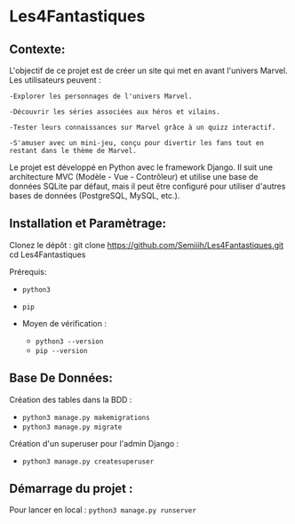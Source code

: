 # Les4Fantastiques

## Contexte:

L'objectif de ce projet est de créer un site qui met en avant l'univers Marvel. Les utilisateurs peuvent :

    -Explorer les personnages de l'univers Marvel.

    -Découvrir les séries associées aux héros et vilains.

    -Tester leurs connaissances sur Marvel grâce à un quizz interactif.

    -S'amuser avec un mini-jeu, conçu pour divertir les fans tout en restant dans le thème de Marvel.

Le projet est développé en Python avec le framework Django.
Il suit une architecture MVC (Modèle - Vue - Contrôleur) et utilise une base de données SQLite par défaut,
mais il peut être configuré pour utiliser d'autres bases de données (PostgreSQL, MySQL, etc.).

## Installation et Paramètrage:

Clonez le dépôt : git clone https://github.com/Semiiih/Les4Fantastiques.git
cd Les4Fantastiques

Prérequis:

- `python3`
  <br>
- `pip`
  <br>

- Moyen de vérification : <br>
  - `python3 --version`
  - `pip --version`

## Base De Données:

Création des tables dans la BDD :

- `python3 manage.py makemigrations`
- `python3 manage.py migrate`

Création d'un superuser pour l'admin Django :

- `python3 manage.py createsuperuser`

## Démarrage du projet :

Pour lancer en local : `python3 manage.py runserver`
